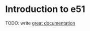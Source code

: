 # Introduction to e51

TODO: write [great documentation](http://jacobian.org/writing/what-to-write/)
